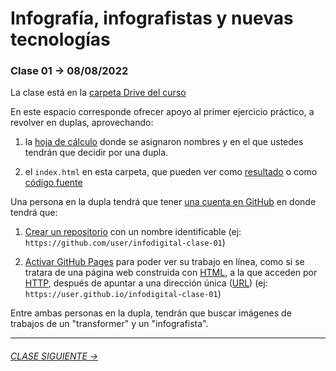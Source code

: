 # Infografía, infografistas y nuevas tecnologías

### Clase 01 → 08/08/2022

La clase está en la [carpeta Drive del curso](https://docs.google.com/presentation/d/1OtQAFa_0O7-IZ0z_A5zW436tSTwXnjELVacj-UjrYgY/edit?usp=sharing)

En este espacio corresponde ofrecer apoyo al primer ejercicio práctico, a revolver en duplas, aprovechando: 

1. la [hoja de cálculo](https://docs.google.com/spreadsheets/d/1hxDagDta1M6MUl6zTjGDKRcsCIF9jhs7eP4VokoKzIU/edit?usp=sharing) donde se asignaron nombres y en el que ustedes tendrán que decidir por una dupla.

2. el `index.html` en esta carpeta, que pueden ver como [resultado](https://profesorfaco.github.io/dno075-2022-2/clase-01/) o como [código fuente](https://github.com/profesorfaco/dno075-2022-2/blob/main/clase-01/index.html)

Una persona en la dupla tendrá que tener [una cuenta en GitHub](https://github.com/) en donde tendrá que:

1. [Crear un repositorio](https://docs.github.com/es/get-started/quickstart/create-a-repo) con un nombre identificable (ej: `https://github.com/user/infodigital-clase-01`)

2. [Activar GitHub Pages](https://docs.github.com/es/pages/getting-started-with-github-pages/configuring-a-publishing-source-for-your-github-pages-site) para poder ver su trabajo en línea, como si se tratara de una página web construida con [HTML](https://developer.mozilla.org/es/docs/Learn/HTML/Introduction_to_HTML/Getting_started), a la que acceden por [HTTP](https://es.wikipedia.org/wiki/Protocolo_de_transferencia_de_hipertexto), después de apuntar a una dirección única ([URL](https://es.wikipedia.org/wiki/Localizador_de_recursos_uniforme)) (ej: `https://user.github.io/infodigital-clase-01`)

Entre ambas personas en la dupla, tendrán que buscar imágenes de trabajos de un "transformer" y un "infografista".




- - - - - - - 

###### [CLASE SIGUIENTE →](https://github.com/profesorfaco/dno075-2022-2/tree/main/clase-03) 
